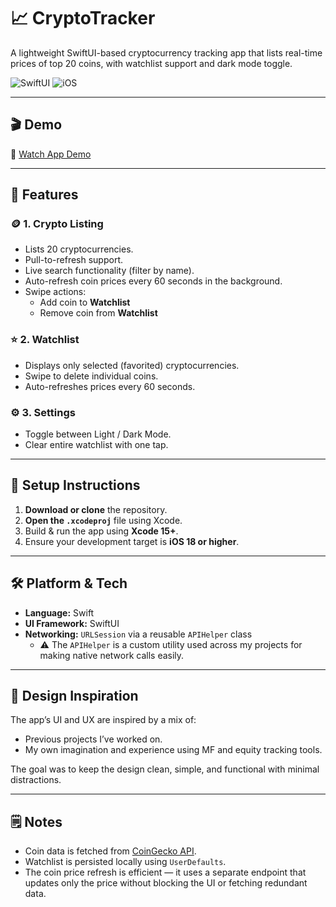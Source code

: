 # 📈 CryptoTracker

A lightweight SwiftUI-based cryptocurrency tracking app that lists real-time prices of top 20 coins, with watchlist support and dark mode toggle.

![SwiftUI](https://img.shields.io/badge/SwiftUI-compatible-blue.svg)
![iOS](https://img.shields.io/badge/iOS-18%2B-blue.svg)

---

## 🎬 Demo

🔗 [Watch App Demo](https://drive.google.com/file/d/1Z64UqtXTYVbAqAzXEWuapKWTzUC3OWRV/view?usp=sharing)

---

## 🚀 Features

### 🪙 1. Crypto Listing
- Lists 20 cryptocurrencies.
- Pull-to-refresh support.
- Live search functionality (filter by name).
- Auto-refresh coin prices every 60 seconds in the background.
- Swipe actions:
  - Add coin to **Watchlist**
  - Remove coin from **Watchlist**

### ⭐ 2. Watchlist
- Displays only selected (favorited) cryptocurrencies.
- Swipe to delete individual coins.
- Auto-refreshes prices every 60 seconds.

### ⚙️ 3. Settings
- Toggle between Light / Dark Mode.
- Clear entire watchlist with one tap.

---

## 📲 Setup Instructions

1. **Download or clone** the repository.
2. **Open the `.xcodeproj`** file using Xcode.
3. Build & run the app using **Xcode 15+**.
4. Ensure your development target is **iOS 18 or higher**.

---

## 🛠 Platform & Tech

- **Language:** Swift
- **UI Framework:** SwiftUI
- **Networking:** `URLSession` via a reusable `APIHelper` class
  - ⚠️ The `APIHelper` is a custom utility used across my projects for making native network calls easily.

---

## 🧠 Design Inspiration

The app’s UI and UX are inspired by a mix of:
- Previous projects I’ve worked on.
- My own imagination and experience using MF and equity tracking tools.

The goal was to keep the design clean, simple, and functional with minimal distractions.

---

## 🗒 Notes

- Coin data is fetched from [CoinGecko API](https://www.coingecko.com/en/api/documentation).
- Watchlist is persisted locally using `UserDefaults`.
- The coin price refresh is efficient — it uses a separate endpoint that updates only the price without blocking the UI or fetching redundant data.
